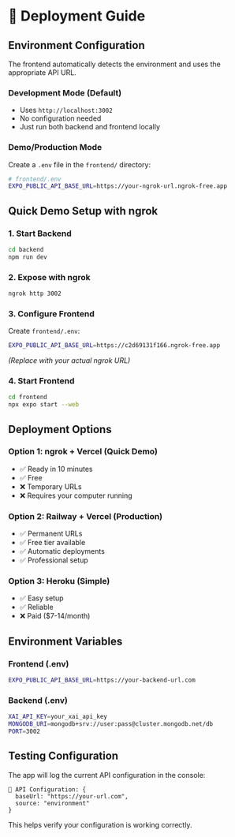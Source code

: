 # 🚀 Deployment Guide

## Environment Configuration

The frontend automatically detects the environment and uses the appropriate API URL.

### Development Mode (Default)
- Uses `http://localhost:3002`
- No configuration needed
- Just run both backend and frontend locally

### Demo/Production Mode
Create a `.env` file in the `frontend/` directory:

```bash
# frontend/.env
EXPO_PUBLIC_API_BASE_URL=https://your-ngrok-url.ngrok-free.app
```

## Quick Demo Setup with ngrok

### 1. Start Backend
```bash
cd backend
npm run dev
```

### 2. Expose with ngrok
```bash
ngrok http 3002
```

### 3. Configure Frontend
Create `frontend/.env`:
```bash
EXPO_PUBLIC_API_BASE_URL=https://c2d69131f166.ngrok-free.app
```
*(Replace with your actual ngrok URL)*

### 4. Start Frontend
```bash
cd frontend
npx expo start --web
```

## Deployment Options

### Option 1: ngrok + Vercel (Quick Demo)
- ✅ Ready in 10 minutes
- ✅ Free
- ❌ Temporary URLs
- ❌ Requires your computer running

### Option 2: Railway + Vercel (Production)
- ✅ Permanent URLs
- ✅ Free tier available
- ✅ Automatic deployments
- ✅ Professional setup

### Option 3: Heroku (Simple)
- ✅ Easy setup
- ✅ Reliable
- ❌ Paid ($7-14/month)

## Environment Variables

### Frontend (.env)
```bash
EXPO_PUBLIC_API_BASE_URL=https://your-backend-url.com
```

### Backend (.env)
```bash
XAI_API_KEY=your_xai_api_key
MONGODB_URI=mongodb+srv://user:pass@cluster.mongodb.net/db
PORT=3002
```

## Testing Configuration

The app will log the current API configuration in the console:
```
🔧 API Configuration: {
  baseUrl: "https://your-url.com",
  source: "environment"
}
```

This helps verify your configuration is working correctly.
